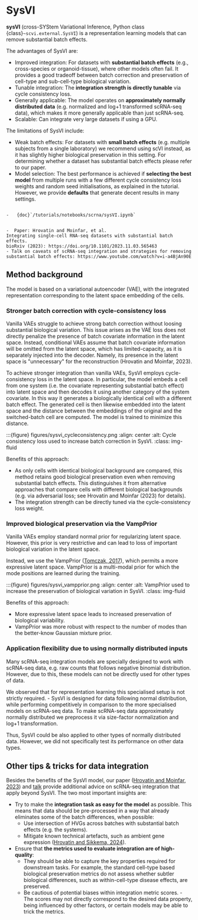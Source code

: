 # SysVI

**sysVI** (cross-SYStem Variational Inference,
Python class {class}`~scvi.external.SysVI`)
is a representation learning models that can remove substantial batch effects.

The advantages of SysVI are:

-   Improved integration: For datasets with **substantial batch effects**
(e.g., cross-species or organoid-tissue), where other models often fail.
It provides a good tradeoff between batch correction and preservation of
cell-type and sub-cell-type biological variation.
- Tunable integration: The **integration strength is directly tunable**
via cycle consistency loss.
- Generally applicable: The model operates on
**approximately normally distributed data**
(e.g. normalized and log+1 transformed scRNA-seq data), which makes it
more generally applicable than just scRNA-seq.
- Scalable: Can integrate very large datasets if using a GPU.

The limitations of SysVI include:

-   Weak batch effects: For datasets with **small batch effects**
(e.g. multiple subjects from a single laboratory) we recommend using scVI instead,
as it has slightly higher biological preservation in this setting.
For determining whether a dataset has substantial batch effects
please refer to our paper.
- Model selection: The best performance is achieved if
**selecting the best model** from multiple
runs with a few different cycle consistency loss weights and random seed
initialisations, as explained in the tutorial.
However, we provide **defaults** that generate decent results in
many settings.


```{topic} Tutorials:

-   {doc}`/tutorials/notebooks/scrna/sysVI.ipynb`
```

```{topic} References:

-  Paper: Hrovatin and Moinfar, et al.
Integrating single-cell RNA-seq datasets with substantial batch effects.
bioRxiv (2023): https://doi.org/10.1101/2023.11.03.565463
- Talk on caveats of scRNA-seq integration and strategies for removing
substantial batch effects: https://www.youtube.com/watch?v=i-a4BjAn90E
```

## Method background

The model is based on a variational autoencoder (VAE), with the integrated
representation corresponding to the latent space embedding of the cells.

### Stronger batch correction with cycle-consistency loss

Vanilla VAEs struggle to achieve strong batch correction without loosing
substantial biological variation. This issue arises as the VAE loss
does not directly penalize the presence of batch covariate information in the
latent space.
Instead, conditional VAEs assume that batch covariate information will be
omitted from the latent space, which has limited-capacity,
as it is separately injected into the decoder. Namely, its presence in the
latent space is "unnecessary" for the reconstruction (Hrovatin and Moinfar, 2023).

To achieve stronger integration than vanilla VAEs, SysVI employs
cycle-consistency loss in the latent space. In particular, the model embeds a cell
from one system (i.e. the covariate representing substantial batch effect)
into latent space and then decodes it using another category of the system covariate.
In this way it generates a biologically identical cell with a
different batch effect. The generated cell is then likewise embedded into the
latent space and the distance between the embeddings of the original and
the switched-batch cell are computed. The model is trained to minimize this distance.

:::{figure} figures/sysvi_cycleconsistency.png
:align: center
:alt: Cycle consistency loss used to increase batch correction in SysVI.
:class: img-fluid

Benefits of this approach:
- As only cells with identical biological background are compared, this method
retains good biological preservation even when removing
substantial batch effects. This distinguishes it from alternative approaches
that compare cells with different biological backgrounds
(e.g. via adversarial loss; see Hrovatin and Moinfar (2023) for details).
- The integration strength can be directly tuned via the cycle-consistency
loss weight.

### Improved biological preservation via the VampPrior

Vanilla VAEs employ standard normal prior for regularizing latent space.
However, this prior is very restrictive and can lead to loss of
important biological variation in the latent space.

Instead, we use the
VampPrior ([Tomczak, 2017](https://doi.org/10.48550/arXiv.1705.07120)),
which permits a more expressive latent space. VampPrior is a multi-modal
prior for which the mode positions are learned during the training.

:::{figure} figures/sysvi_vampprior.png
:align: center
:alt: VampPrior used to increase the preservation of biological variation in SysVI.
:class: img-fluid

Benefits of this approach:
- More expressive latent space leads to increased preservation of
biological variability.
- VampPrior was more robust with respect to the number of modes than the
better-know Gaussian mixture prior.

### Application flexibility due to using normally distributed inputs

Many scRNA-seq integration models are specially designed to work with
scRNA-seq data, e.g. raw counts that follows negative binomial distribution.
However, due to this, these models can not be directly used for other
types of data.

We observed that for representation learning this specialised setup is not
strictly required. - SysVI is designed for data following normal distribution, while
performing competitively in comparison to the more specialised models
on scRNA-seq data.
To make scRNA-seq data approximately normally distributed we preprocess it via
size-factor normalization and log+1 transformation.

Thus, SysVI could be also applied to other types of normally distributed data.
However, we did not specifically test its performance on other data types.

## Other tips & tricks for data integration

Besides the benefits of the SysVI model, our paper
([Hrovatin and Moinfar, 2023](https://doi.org/10.1101/2023.11.03.565463))
and
[talk](https://www.youtube.com/watch?v=i-a4BjAn90E)
provide additional advice on scRNA-seq integration that apply beyond SysVI.
The two most important insights are:
- Try to make the **integration task as easy for the model** as possible.
This means that data should be pre-processed in a way that already eliminates
some of the batch differences, when possible:
  - Use intersection of HVGs across batches with substantial batch effects
  (e.g. the systems).
  - Mitigate known technical artefacts, such as ambient gene expression
  ([Hrovatin and Sikkema, 2024](https://doi.org/10.1038/s41592-024-02532-y)).
- Ensure that **the metrics used to evaluate integration are of high-quality**:
  - They should be able to capture the key properties required for downstream tasks.
  For example, the standard cell-type based biological preservation metrics do
  not assess whether subtler biological differences, such as within-cell-type
  disease effects, are preserved.
  - Be cautious of potential biases within integration metric scores. -
  The scores may not directly correspond to the desired data property,
  being influenced by other factors, or
  certain models may be able to trick the metrics.
